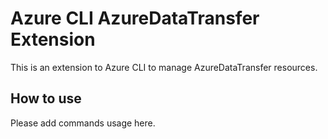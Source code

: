 # Azure CLI AzureDataTransfer Extension #
This is an extension to Azure CLI to manage AzureDataTransfer resources.

## How to use ##
Please add commands usage here.